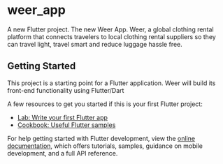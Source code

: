 # weer_app

A new Flutter project.
The new Weer App.
Weer, a global clothing rental platform that connects travelers to local clothing rental suppliers so they can travel light, travel smart and reduce luggage hassle free.

## Getting Started

This project is a starting point for a Flutter application.
Weer will build its front-end functionality using Flutter/Dart

A few resources to get you started if this is your first Flutter project:

- [Lab: Write your first Flutter app](https://docs.flutter.dev/get-started/codelab)
- [Cookbook: Useful Flutter samples](https://docs.flutter.dev/cookbook)

For help getting started with Flutter development, view the
[online documentation](https://docs.flutter.dev/), which offers tutorials,
samples, guidance on mobile development, and a full API reference.
